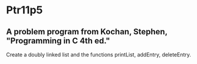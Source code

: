 # Ptr11p5
## A problem program from Kochan, Stephen, "Programming in C 4th ed."
Create a doubly linked list and the functions printList, addEntry, deleteEntry.
